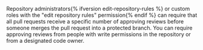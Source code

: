 Repository administrators{% ifversion edit-repository-rules %} or custom roles with the "edit repository rules" permission{% endif %} can require that all pull requests receive a specific number of approving reviews before someone merges the pull request into a protected branch. You can require approving reviews from people with write permissions in the repository or from a designated code owner.
